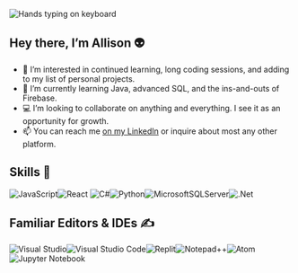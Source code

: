 ![Hands typing on keyboard](https://thumbs.gfycat.com/FluffyBogusFox-size_restricted.gif)
## Hey there, I’m Allison 👽
- 👀 I’m interested in continued learning, long coding sessions, and adding to my list of personal projects.  
- 🌱 I’m currently learning Java, advanced SQL, and the ins-and-outs of Firebase.
- 💻 I’m looking to collaborate on anything and everything. I see it as an opportunity for growth. 
- 📫 You can reach me [on my LinkedIn](https://www.linkedin.com/in/allison-carte/) or inquire about most any other platform. 

## Skills 📑
![JavaScript](https://img.shields.io/badge/javascript-%23323330.svg?style=for-the-badge&logo=javascript&logoColor=%23F7DF1E)![React](https://img.shields.io/badge/react-%2320232a.svg?style=for-the-badge&logo=react&logoColor=%2361DAFB)	![C#](https://img.shields.io/badge/c%23-%23239120.svg?style=for-the-badge&logo=c-sharp&logoColor=white)![Python](https://img.shields.io/badge/python-3670A0?style=for-the-badge&logo=python&logoColor=ffdd54)![MicrosoftSQLServer](https://img.shields.io/badge/Microsoft%20SQL%20Server-CC2927?style=for-the-badge&logo=microsoft%20sql%20server&logoColor=white)![.Net](https://img.shields.io/badge/.NET-5C2D91?style=for-the-badge&logo=.net&logoColor=white)

## Familiar Editors & IDEs ✍️
![Visual Studio](https://img.shields.io/badge/Visual%20Studio-5C2D91.svg?style=for-the-badge&logo=visual-studio&logoColor=white)![Visual Studio Code](https://img.shields.io/badge/Visual%20Studio%20Code-0078d7.svg?style=for-the-badge&logo=visual-studio-code&logoColor=white)![Replit](https://img.shields.io/badge/Replit-DD1200?style=for-the-badge&logo=Replit&logoColor=white)![Notepad++](https://img.shields.io/badge/Notepad++-90E59A.svg?style=for-the-badge&logo=notepad%2b%2b&logoColor=black)![Atom](https://img.shields.io/badge/Atom-%2366595C.svg?style=for-the-badge&logo=atom&logoColor=white)![Jupyter Notebook](https://img.shields.io/badge/jupyter-%23FA0F00.svg?style=for-the-badge&logo=jupyter&logoColor=white)

<!---
AllisonCarte/AllisonCarte is a ✨ special ✨ repository because its `README.md` (this file) appears on your GitHub profile.
You can click the Preview link to take a look at your changes.
--->
